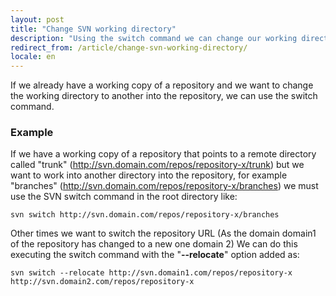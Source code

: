 ```yaml
---
layout: post
title: "Change SVN working directory"
description: "Using the switch command we can change our working directory"
redirect_from: /article/change-svn-working-directory/
locale: en
---
```


If we already have a working copy of a repository and we want to change the working directory to another into the repository, we can use the switch command.


### Example
If we have a working copy of a repository that points to a remote directory called "trunk" (http://svn.domain.com/repos/repository-x/trunk) but we want to work into another directory into the repository, for example "branches" (http://svn.domain.com/repos/repository-x/branches) we must use the SVN switch command in the root directory like:


    svn switch http://svn.domain.com/repos/repository-x/branches

Other times we want to switch the repository URL (As the domain domain1 of the repository has changed to a new one domain 2) We can do this executing the switch command with the "**--relocate**" option added as:


    svn switch --relocate http://svn.domain1.com/repos/repository-x http://svn.domain2.com/repos/repository-x
